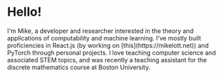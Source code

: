 <h1> Hello! </h1>

<p> I'm Mike, a developer and researcher interested in the theory and applications of computability and machine learning. I've mostly built proficiencies in React.js (by working on [this](https://mikelott.net)) and PyTorch through personal projects.
I love teaching computer science and associated STEM topics, and was recently a teaching assistant for the discrete mathematics course at Boston University. </p>
